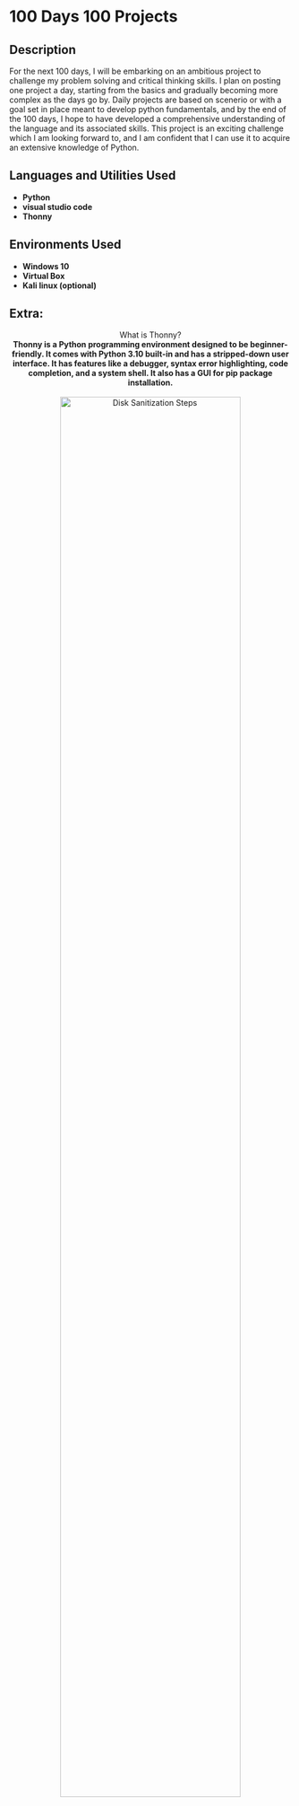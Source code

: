 <h1>100 Days 100 Projects</h1>

<!-- ### [YouTube Demonstration](https://youtu.be/7eJexJVCqJo) -->

<h2>Description</h2>
For the next 100 days, I will be embarking on an ambitious project to challenge my problem solving and critical thinking skills. I plan on posting one project a day, starting from the basics and gradually becoming more complex as the days go by. Daily projects are based on scenerio or with a goal set in place meant to develop python fundamentals, and by the end of the 100 days, I hope to have developed a comprehensive understanding of the language and its associated skills. This project is an exciting challenge which I am looking forward to, and I am confident that I can use it to acquire an extensive knowledge of Python.
<br />


<h2>Languages and Utilities Used</h2>

- <b>Python</b>
- <b>visual studio code</b>
- <b>Thonny</b>
<h2>Environments Used </h2>

- <b>Windows 10</b> 
- <b>Virtual Box</b>
- <b>Kali linux (optional)</b>

<h2>Extra:</h2>


<p align="center">
What is Thonny? <br/>
<b>
Thonny is a Python programming environment designed to be beginner-friendly. It comes with Python 3.10 built-in and has a stripped-down user interface. It has features like a debugger, syntax error highlighting, code completion, and a system shell. It also has a GUI for pip package installation.</b>
<br />
<br />
<img src="https://rpi-magazines.s3-eu-west-1.amazonaws.com/magpi/legacy-assets/2017/06/step5_thonny.png" height="80%" width="80%" alt="Disk Sanitization Steps"/>
<!--
<br />
<br />
Select the disk:  <br/>
<img src="https://i.imgur.com/tcTyMUE.png" height="80%" width="80%" alt="Disk Sanitization Steps"/>
<br />
<br />
Enter the number of passes: <br/>
<img src="https://i.imgur.com/nCIbXbg.png" height="80%" width="80%" alt="Disk Sanitization Steps"/>
<br />
<br />
Confirm your selection:  <br/>
<img src="https://i.imgur.com/cdFHBiU.png" height="80%" width="80%" alt="Disk Sanitization Steps"/>
<br />
<br />
Wait for process to complete (may take some time):  <br/>
<img src="https://i.imgur.com/JL945Ga.png" height="80%" width="80%" alt="Disk Sanitization Steps"/>
<br />
<br />
Sanitization complete:  <br/>
<img src="https://i.imgur.com/K71yaM2.png" height="80%" width="80%" alt="Disk Sanitization Steps"/>
<br />
<br />
Observe the wiped disk:  <br/>
<img src="https://i.imgur.com/AeZkvFQ.png" height="80%" width="80%" alt="Disk Sanitization Steps"/>
</p> -->

<!--
 ```diff
- text in red
+ text in green
! text in orange
# text in gray
@@ text in purple (and bold)@@
```
--!>
